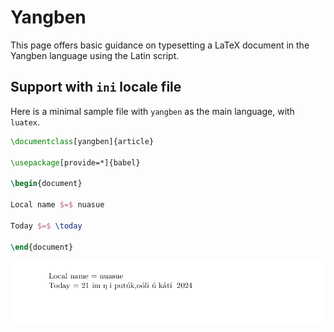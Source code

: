 # Yangben

This page offers basic guidance on typesetting a LaTeX document in the
Yangben language using the Latin script.

## Support with `ini` locale file

Here is a minimal sample file with `yangben` as the main language, with `luatex`.

```tex
\documentclass[yangben]{article}

\usepackage[provide=*]{babel}

\begin{document}

Local name $=$ nuasue

Today $=$ \today

\end{document}
```

![](../media/locale-yangben.png)